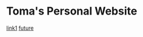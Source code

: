 # Toma's Personal Website

[link1](https://www.tomaitagaki.hithub.io/personal-website/)
[future](https://www.tomaitagaki.com)
